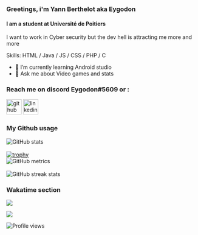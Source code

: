 ### Greetings, i'm Yann Berthelot aka Eygodon 

#### I am a student at Université de Poitiers
I want to work in Cyber security but the dev hell is attracting me more and more

Skills: HTML / Java / JS / CSS / PHP / C  

- 🌱 I’m currently learning Android studio 
- 💬 Ask me about Video games and stats 
### Reach me on discord Eygodon#5609 or :
[<img src='https://cdn.jsdelivr.net/npm/simple-icons@3.0.1/icons/github.svg' alt='github' height='40'>](https://github.com/Eygodon) 
[<img src='https://cdn.jsdelivr.net/npm/simple-icons@3.0.1/icons/linkedin.svg' alt='linkedin' height='40'>](https://www.linkedin.com/in/yann-berthelot-aa9158155/)  

### My Github usage
![GitHub stats](https://github-readme-stats.vercel.app/api?username=Eygodon&show_icons=true&theme=dark)  
<br />
[![trophy](https://github-profile-trophy.vercel.app/?username=Eygodon&theme=onedark)](https://github.com/ryo-ma/github-profile-trophy)
<br />
![GitHub metrics](https://metrics.lecoq.io/Eygodon)  
<br />
![GitHub streak stats](https://github-readme-streak-stats.herokuapp.com/?user=Eygodon&theme=dark)  

### Wakatime section

<p><img align="center" src="https://github-readme-stats.vercel.app/api?username=Eygodon&show_icons=true&theme=dark&count_private=true" /></p>

<p><img align="center" src="https://github-readme-stats.vercel.app/api/wakatime?username=Eygodon&theme=dark&layout=compact" /></p>

![Profile views](https://gpvc.arturio.dev/Eygodon)  
